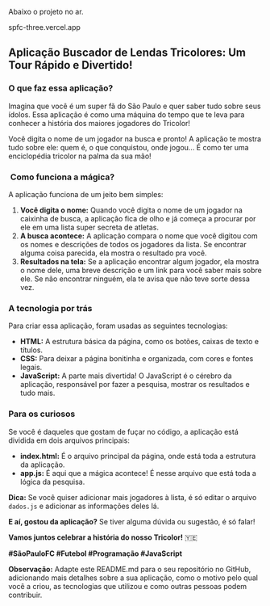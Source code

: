 Abaixo o projeto no ar.

spfc-three.vercel.app


## Aplicação Buscador de Lendas Tricolores: Um Tour Rápido e Divertido!

### O que faz essa aplicação?
Imagina que você é um super fã do São Paulo e quer saber tudo sobre seus ídolos. Essa aplicação é como uma máquina do tempo que te leva para conhecer a história dos maiores jogadores do Tricolor! 

Você digita o nome de um jogador na busca e pronto! A aplicação te mostra tudo sobre ele: quem é, o que conquistou, onde jogou... É como ter uma enciclopédia tricolor na palma da sua mão!

### ️ Como funciona a mágica?
A aplicação funciona de um jeito bem simples:

1. **Você digita o nome:** Quando você digita o nome de um jogador na caixinha de busca, a aplicação fica de olho e já começa a procurar por ele em uma lista super secreta de atletas.
2. **A busca acontece:** A aplicação compara o nome que você digitou com os nomes e descrições de todos os jogadores da lista. Se encontrar alguma coisa parecida, ela mostra o resultado pra você.
3. **Resultados na tela:** Se a aplicação encontrar algum jogador, ela mostra o nome dele, uma breve descrição e um link para você saber mais sobre ele. Se não encontrar ninguém, ela te avisa que não teve sorte dessa vez.

###  A tecnologia por trás
Para criar essa aplicação, foram usadas as seguintes tecnologias:

* **HTML:** A estrutura básica da página, como os botões, caixas de texto e títulos.
* **CSS:** Para deixar a página bonitinha e organizada, com cores e fontes legais.
* **JavaScript:** A parte mais divertida! O JavaScript é o cérebro da aplicação, responsável por fazer a pesquisa, mostrar os resultados e tudo mais.

###  Para os curiosos
Se você é daqueles que gostam de fuçar no código, a aplicação está dividida em dois arquivos principais:

* **index.html:** É o arquivo principal da página, onde está toda a estrutura da aplicação.
* **app.js:** É aqui que a mágica acontece! É nesse arquivo que está toda a lógica da pesquisa.

**Dica:** Se você quiser adicionar mais jogadores à lista, é só editar o arquivo `dados.js` e adicionar as informações deles lá.

**E aí, gostou da aplicação?** Se tiver alguma dúvida ou sugestão, é só falar! 

**Vamos juntos celebrar a história do nosso Tricolor!** 🇾🇪

**#SãoPauloFC #Futebol #Programação #JavaScript**

**Observação:** Adapte este README.md para o seu repositório no GitHub, adicionando mais detalhes sobre a sua aplicação, como o motivo pelo qual você a criou, as tecnologias que utilizou e como outras pessoas podem contribuir.
```
